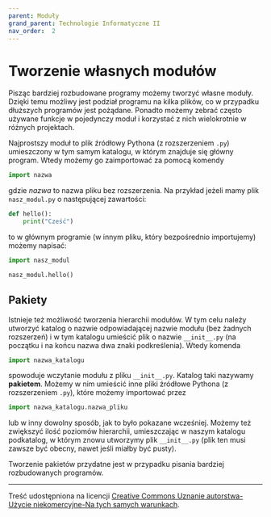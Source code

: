 ```yaml
---
parent: Moduły
grand_parent: Technologie Informatyczne II
nav_order:  2
---
```


# Tworzenie własnych modułów

Pisząc bardziej rozbudowane programy możemy tworzyć własne moduły. Dzięki temu możliwy jest podział programu na kilka plików, co w przypadku dłuższych programów jest pożądane. Ponadto możemy zebrać często używane funkcje w pojedynczy moduł i korzystać z nich wielokrotnie w różnych projektach.

Najprostszy moduł to plik źródłowy Pythona (z rozszerzeniem `.py`) umieszczony w tym samym katalogu, w którym znajduje się główny program. Wtedy możemy go zaimportować za pomocą komendy

```python
import nazwa
```

gdzie _nazwa_ to nazwa pliku bez rozszerzenia. Na przykład jeżeli mamy plik `nasz_modul.py` o następującej zawartości:

```python
def hello():
    print("Cześć")
```

to w głównym programie (w innym pliku, który bezpośrednio importujemy) możemy napisać:

```python
import nasz_modul

nasz_modul.hello()
```

## Pakiety

Istnieje też możliwość tworzenia hierarchii modułów. W tym celu należy utworzyć katalog o nazwie odpowiadającej nazwie modułu (bez żadnych rozszerzeń) i w tym katalogu umieścić plik o nazwie `__init__.py` (na początku i na końcu nazwa dwa znaki podkreślenia). Wtedy komenda

```python
import nazwa_katalogu
```

spowoduje wczytanie modułu z pliku `__init__.py`. Katalog taki nazywamy **pakietem**. Możemy w nim umieścić inne pliki źródłowe Pythona (z rozszerzeniem `.py`), które możemy importować przez

```python
import nazwa_katalogu.nazwa_pliku
```

lub w inny dowolny sposób, jak to było pokazane wcześniej. Możemy też zwiększyć ilość poziomów hierarchii, umieszczając w naszym katalogu podkatalog, w którym znowu utworzymy plik `__init__.py` (plik ten musi zawsze być obecny, nawet jeśli miałby być pusty).

Tworzenie pakietów przydatne jest w przypadku pisania bardziej rozbudowanych programów.

---

Treść udostępniona na licencji [Creative Commons Uznanie autorstwa-Użycie niekomercyjne-Na tych samych warunkach](https://creativecommons.org/licenses/by-nc-sa/4.0/deed.pl).
